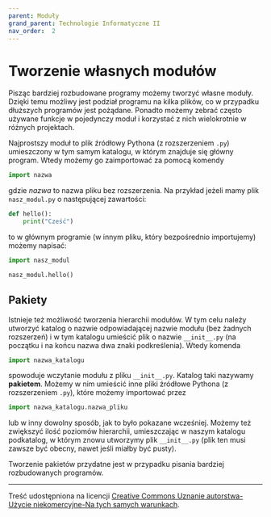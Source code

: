 ```yaml
---
parent: Moduły
grand_parent: Technologie Informatyczne II
nav_order:  2
---
```


# Tworzenie własnych modułów

Pisząc bardziej rozbudowane programy możemy tworzyć własne moduły. Dzięki temu możliwy jest podział programu na kilka plików, co w przypadku dłuższych programów jest pożądane. Ponadto możemy zebrać często używane funkcje w pojedynczy moduł i korzystać z nich wielokrotnie w różnych projektach.

Najprostszy moduł to plik źródłowy Pythona (z rozszerzeniem `.py`) umieszczony w tym samym katalogu, w którym znajduje się główny program. Wtedy możemy go zaimportować za pomocą komendy

```python
import nazwa
```

gdzie _nazwa_ to nazwa pliku bez rozszerzenia. Na przykład jeżeli mamy plik `nasz_modul.py` o następującej zawartości:

```python
def hello():
    print("Cześć")
```

to w głównym programie (w innym pliku, który bezpośrednio importujemy) możemy napisać:

```python
import nasz_modul

nasz_modul.hello()
```

## Pakiety

Istnieje też możliwość tworzenia hierarchii modułów. W tym celu należy utworzyć katalog o nazwie odpowiadającej nazwie modułu (bez żadnych rozszerzeń) i w tym katalogu umieścić plik o nazwie `__init__.py` (na początku i na końcu nazwa dwa znaki podkreślenia). Wtedy komenda

```python
import nazwa_katalogu
```

spowoduje wczytanie modułu z pliku `__init__.py`. Katalog taki nazywamy **pakietem**. Możemy w nim umieścić inne pliki źródłowe Pythona (z rozszerzeniem `.py`), które możemy importować przez

```python
import nazwa_katalogu.nazwa_pliku
```

lub w inny dowolny sposób, jak to było pokazane wcześniej. Możemy też zwiększyć ilość poziomów hierarchii, umieszczając w naszym katalogu podkatalog, w którym znowu utworzymy plik `__init__.py` (plik ten musi zawsze być obecny, nawet jeśli miałby być pusty).

Tworzenie pakietów przydatne jest w przypadku pisania bardziej rozbudowanych programów.

---

Treść udostępniona na licencji [Creative Commons Uznanie autorstwa-Użycie niekomercyjne-Na tych samych warunkach](https://creativecommons.org/licenses/by-nc-sa/4.0/deed.pl).
